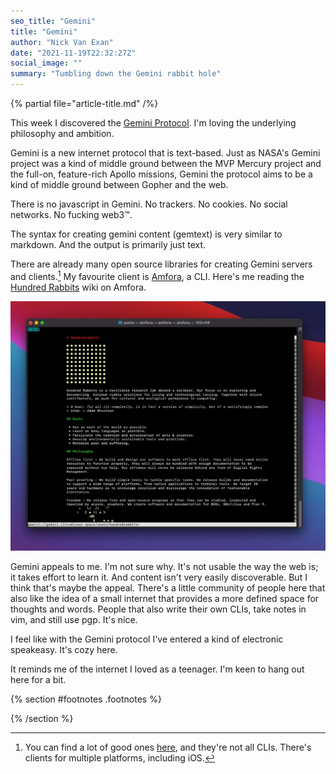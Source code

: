 ```yaml
---
seo_title: "Gemini"
title: "Gemini"
author: "Nick Van Exan"
date: "2021-11-19T22:32:27Z"
social_image: ""
summary: "Tumbling down the Gemini rabbit hole"
---
```


{% partial file="article-title.md" /%}

This week I discovered the [Gemini Protocol](https://gemini.circumlunar.space/). I'm loving the underlying philosophy and ambition.

Gemini is a new internet protocol that is text-based. Just as NASA's Gemini project was a kind of middle ground between the MVP Mercury project and the full-on, feature-rich Apollo missions, Gemini the protocol aims to be a kind of middle ground between Gopher and the web.

There is no javascript in Gemini. No trackers. No cookies. No social networks. No fucking web3™.

The syntax for creating gemini content (gemtext) is very similar to markdown. And the output is primarily just text.

There are already many open source libraries for creating Gemini servers and clients.[^1] My favourite client is [Amfora](https://github.com/makeworld-the-better-one/amfora), a CLI. Here's me reading the [Hundred Rabbits](https://100r.co/) wiki on Amfora.

![Hundred Rabbits on Gemini Protocol](/public/images/amfora.webp "Hundred Rabbits on Gemini Protocol")

Gemini appeals to me. I'm not sure why. It's not usable the way the web is; it takes effort to learn it. And content isn't very easily discoverable. But I think that's maybe the appeal. There's a little community of people here that also like the idea of a small internet that provides a more defined space for thoughts and words. People that also write their own CLIs, take notes in vim, and still use pgp. It's nice.

I feel like with the Gemini protocol I've entered a kind of electronic speakeasy. It's cozy here.

It reminds me of the internet I loved as a teenager. I'm keen to hang out here for a bit.

{% section #footnotes .footnotes %}

[^1]: You can find a lot of good ones [here](https://gemini.circumlunar.space/software/), and they're not all CLIs. There's clients for multiple platforms, including iOS.

{% /section %}
